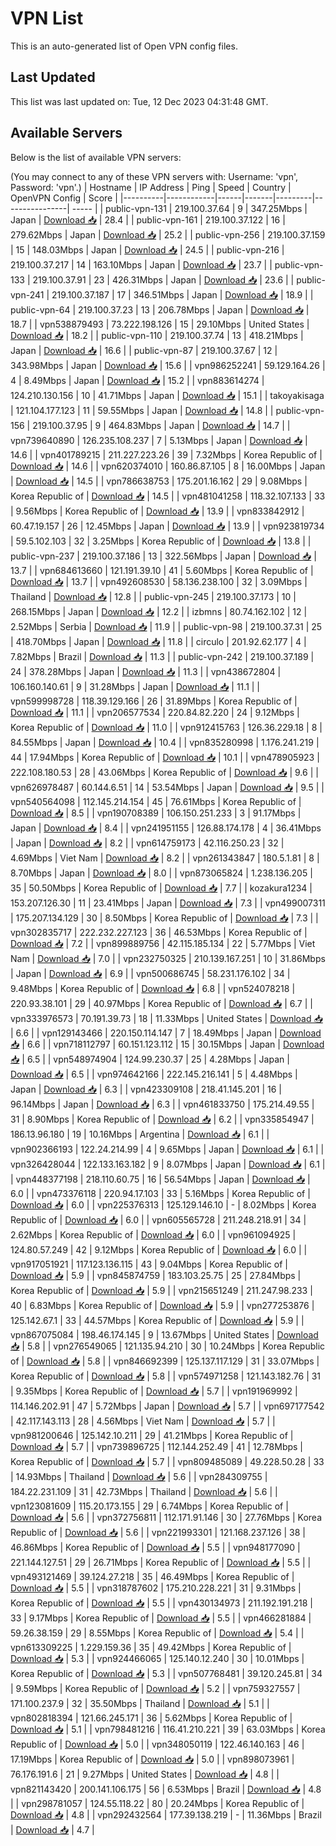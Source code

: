 # VPN List

This is an auto-generated list of Open VPN config files.

## Last Updated

This list was last updated on: Tue, 12 Dec 2023 04:31:48 GMT.

## Available Servers

Below is the list of available VPN servers:

(You may connect to any of these VPN servers with: Username: 'vpn', Password: 'vpn'.)
| Hostname | IP Address | Ping | Speed | Country | OpenVPN Config | Score |
|----------|------------|------|-------|---------|----------------| ----- |
| public-vpn-131 | 219.100.37.64 | 9 | 347.25Mbps | Japan | [Download 📥](./configs/server_0_JP.ovpn) | 28.4 |
| public-vpn-161 | 219.100.37.122 | 16 | 279.62Mbps | Japan | [Download 📥](./configs/server_1_JP.ovpn) | 25.2 |
| public-vpn-256 | 219.100.37.159 | 15 | 148.03Mbps | Japan | [Download 📥](./configs/server_2_JP.ovpn) | 24.5 |
| public-vpn-216 | 219.100.37.217 | 14 | 163.10Mbps | Japan | [Download 📥](./configs/server_3_JP.ovpn) | 23.7 |
| public-vpn-133 | 219.100.37.91 | 23 | 426.31Mbps | Japan | [Download 📥](./configs/server_4_JP.ovpn) | 23.6 |
| public-vpn-241 | 219.100.37.187 | 17 | 346.51Mbps | Japan | [Download 📥](./configs/server_5_JP.ovpn) | 18.9 |
| public-vpn-64 | 219.100.37.23 | 13 | 206.78Mbps | Japan | [Download 📥](./configs/server_6_JP.ovpn) | 18.7 |
| vpn538879493 | 73.222.198.126 | 15 | 29.10Mbps | United States | [Download 📥](./configs/server_7_US.ovpn) | 18.2 |
| public-vpn-110 | 219.100.37.74 | 13 | 418.21Mbps | Japan | [Download 📥](./configs/server_8_JP.ovpn) | 16.6 |
| public-vpn-87 | 219.100.37.67 | 12 | 343.98Mbps | Japan | [Download 📥](./configs/server_9_JP.ovpn) | 15.6 |
| vpn986252241 | 59.129.164.26 | 4 | 8.49Mbps | Japan | [Download 📥](./configs/server_10_JP.ovpn) | 15.2 |
| vpn883614274 | 124.210.130.156 | 10 | 41.71Mbps | Japan | [Download 📥](./configs/server_11_JP.ovpn) | 15.1 |
| takoyakisaga | 121.104.177.123 | 11 | 59.55Mbps | Japan | [Download 📥](./configs/server_12_JP.ovpn) | 14.8 |
| public-vpn-156 | 219.100.37.95 | 9 | 464.83Mbps | Japan | [Download 📥](./configs/server_13_JP.ovpn) | 14.7 |
| vpn739640890 | 126.235.108.237 | 7 | 5.13Mbps | Japan | [Download 📥](./configs/server_14_JP.ovpn) | 14.6 |
| vpn401789215 | 211.227.223.26 | 39 | 7.32Mbps | Korea Republic of | [Download 📥](./configs/server_15_KR.ovpn) | 14.6 |
| vpn620374010 | 160.86.87.105 | 8 | 16.00Mbps | Japan | [Download 📥](./configs/server_16_JP.ovpn) | 14.5 |
| vpn786638753 | 175.201.16.162 | 29 | 9.08Mbps | Korea Republic of | [Download 📥](./configs/server_17_KR.ovpn) | 14.5 |
| vpn481041258 | 118.32.107.133 | 33 | 9.56Mbps | Korea Republic of | [Download 📥](./configs/server_18_KR.ovpn) | 13.9 |
| vpn833842912 | 60.47.19.157 | 26 | 12.45Mbps | Japan | [Download 📥](./configs/server_19_JP.ovpn) | 13.9 |
| vpn923819734 | 59.5.102.103 | 32 | 3.25Mbps | Korea Republic of | [Download 📥](./configs/server_20_KR.ovpn) | 13.8 |
| public-vpn-237 | 219.100.37.186 | 13 | 322.56Mbps | Japan | [Download 📥](./configs/server_21_JP.ovpn) | 13.7 |
| vpn684613660 | 121.191.39.10 | 41 | 5.60Mbps | Korea Republic of | [Download 📥](./configs/server_22_KR.ovpn) | 13.7 |
| vpn492608530 | 58.136.238.100 | 32 | 3.09Mbps | Thailand | [Download 📥](./configs/server_23_TH.ovpn) | 12.8 |
| public-vpn-245 | 219.100.37.173 | 10 | 268.15Mbps | Japan | [Download 📥](./configs/server_24_JP.ovpn) | 12.2 |
| izbmns | 80.74.162.102 | 12 | 2.52Mbps | Serbia | [Download 📥](./configs/server_25_RS.ovpn) | 11.9 |
| public-vpn-98 | 219.100.37.31 | 25 | 418.70Mbps | Japan | [Download 📥](./configs/server_26_JP.ovpn) | 11.8 |
| circulo | 201.92.62.177 | 4 | 7.82Mbps | Brazil | [Download 📥](./configs/server_27_BR.ovpn) | 11.3 |
| public-vpn-242 | 219.100.37.189 | 24 | 378.28Mbps | Japan | [Download 📥](./configs/server_28_JP.ovpn) | 11.3 |
| vpn438672804 | 106.160.140.61 | 9 | 31.28Mbps | Japan | [Download 📥](./configs/server_29_JP.ovpn) | 11.1 |
| vpn599998728 | 118.39.129.166 | 26 | 31.89Mbps | Korea Republic of | [Download 📥](./configs/server_30_KR.ovpn) | 11.1 |
| vpn206577534 | 220.84.82.220 | 24 | 9.12Mbps | Korea Republic of | [Download 📥](./configs/server_31_KR.ovpn) | 11.0 |
| vpn912415763 | 126.36.229.18 | 8 | 84.55Mbps | Japan | [Download 📥](./configs/server_32_JP.ovpn) | 10.4 |
| vpn835280998 | 1.176.241.219 | 44 | 17.94Mbps | Korea Republic of | [Download 📥](./configs/server_33_KR.ovpn) | 10.1 |
| vpn478905923 | 222.108.180.53 | 28 | 43.06Mbps | Korea Republic of | [Download 📥](./configs/server_34_KR.ovpn) | 9.6 |
| vpn626978487 | 60.144.6.51 | 14 | 53.54Mbps | Japan | [Download 📥](./configs/server_35_JP.ovpn) | 9.5 |
| vpn540564098 | 112.145.214.154 | 45 | 76.61Mbps | Korea Republic of | [Download 📥](./configs/server_36_KR.ovpn) | 8.5 |
| vpn190708389 | 106.150.251.233 | 3 | 91.17Mbps | Japan | [Download 📥](./configs/server_37_JP.ovpn) | 8.4 |
| vpn241951155 | 126.88.174.178 | 4 | 36.41Mbps | Japan | [Download 📥](./configs/server_38_JP.ovpn) | 8.2 |
| vpn614759173 | 42.116.250.23 | 32 | 4.69Mbps | Viet Nam | [Download 📥](./configs/server_39_VN.ovpn) | 8.2 |
| vpn261343847 | 180.5.1.81 | 8 | 8.70Mbps | Japan | [Download 📥](./configs/server_40_JP.ovpn) | 8.0 |
| vpn873065824 | 1.238.136.205 | 35 | 50.50Mbps | Korea Republic of | [Download 📥](./configs/server_41_KR.ovpn) | 7.7 |
| kozakura1234 | 153.207.126.30 | 11 | 23.41Mbps | Japan | [Download 📥](./configs/server_42_JP.ovpn) | 7.3 |
| vpn499007311 | 175.207.134.129 | 30 | 8.50Mbps | Korea Republic of | [Download 📥](./configs/server_43_KR.ovpn) | 7.3 |
| vpn302835717 | 222.232.227.123 | 36 | 46.53Mbps | Korea Republic of | [Download 📥](./configs/server_44_KR.ovpn) | 7.2 |
| vpn899889756 | 42.115.185.134 | 22 | 5.77Mbps | Viet Nam | [Download 📥](./configs/server_45_VN.ovpn) | 7.0 |
| vpn232750325 | 210.139.167.251 | 10 | 31.86Mbps | Japan | [Download 📥](./configs/server_46_JP.ovpn) | 6.9 |
| vpn500686745 | 58.231.176.102 | 34 | 9.48Mbps | Korea Republic of | [Download 📥](./configs/server_47_KR.ovpn) | 6.8 |
| vpn524078218 | 220.93.38.101 | 29 | 40.97Mbps | Korea Republic of | [Download 📥](./configs/server_48_KR.ovpn) | 6.7 |
| vpn333976573 | 70.191.39.73 | 18 | 11.33Mbps | United States | [Download 📥](./configs/server_49_US.ovpn) | 6.6 |
| vpn129143466 | 220.150.114.147 | 7 | 18.49Mbps | Japan | [Download 📥](./configs/server_50_JP.ovpn) | 6.6 |
| vpn718112797 | 60.151.123.112 | 15 | 30.15Mbps | Japan | [Download 📥](./configs/server_51_JP.ovpn) | 6.5 |
| vpn548974904 | 124.99.230.37 | 25 | 4.28Mbps | Japan | [Download 📥](./configs/server_52_JP.ovpn) | 6.5 |
| vpn974642166 | 222.145.216.141 | 5 | 4.48Mbps | Japan | [Download 📥](./configs/server_53_JP.ovpn) | 6.3 |
| vpn423309108 | 218.41.145.201 | 16 | 96.14Mbps | Japan | [Download 📥](./configs/server_54_JP.ovpn) | 6.3 |
| vpn461833750 | 175.214.49.55 | 31 | 8.90Mbps | Korea Republic of | [Download 📥](./configs/server_55_KR.ovpn) | 6.2 |
| vpn335854947 | 186.13.96.180 | 19 | 10.16Mbps | Argentina | [Download 📥](./configs/server_56_AR.ovpn) | 6.1 |
| vpn902366193 | 122.24.214.99 | 4 | 9.65Mbps | Japan | [Download 📥](./configs/server_57_JP.ovpn) | 6.1 |
| vpn326428044 | 122.133.163.182 | 9 | 8.07Mbps | Japan | [Download 📥](./configs/server_58_JP.ovpn) | 6.1 |
| vpn448377198 | 218.110.60.75 | 16 | 56.54Mbps | Japan | [Download 📥](./configs/server_59_JP.ovpn) | 6.0 |
| vpn473376118 | 220.94.17.103 | 33 | 5.16Mbps | Korea Republic of | [Download 📥](./configs/server_60_KR.ovpn) | 6.0 |
| vpn225376313 | 125.129.146.10 | - | 8.02Mbps | Korea Republic of | [Download 📥](./configs/server_61_KR.ovpn) | 6.0 |
| vpn605565728 | 211.248.218.91 | 34 | 2.62Mbps | Korea Republic of | [Download 📥](./configs/server_62_KR.ovpn) | 6.0 |
| vpn961094925 | 124.80.57.249 | 42 | 9.12Mbps | Korea Republic of | [Download 📥](./configs/server_63_KR.ovpn) | 6.0 |
| vpn917051921 | 117.123.136.115 | 43 | 9.04Mbps | Korea Republic of | [Download 📥](./configs/server_64_KR.ovpn) | 5.9 |
| vpn845874759 | 183.103.25.75 | 25 | 27.84Mbps | Korea Republic of | [Download 📥](./configs/server_65_KR.ovpn) | 5.9 |
| vpn215651249 | 211.247.98.233 | 40 | 6.83Mbps | Korea Republic of | [Download 📥](./configs/server_66_KR.ovpn) | 5.9 |
| vpn277253876 | 125.142.67.1 | 33 | 44.57Mbps | Korea Republic of | [Download 📥](./configs/server_67_KR.ovpn) | 5.9 |
| vpn867075084 | 198.46.174.145 | 9 | 13.67Mbps | United States | [Download 📥](./configs/server_68_US.ovpn) | 5.8 |
| vpn276549065 | 121.135.94.210 | 30 | 10.24Mbps | Korea Republic of | [Download 📥](./configs/server_69_KR.ovpn) | 5.8 |
| vpn846692399 | 125.137.117.129 | 31 | 33.07Mbps | Korea Republic of | [Download 📥](./configs/server_70_KR.ovpn) | 5.8 |
| vpn574971258 | 121.143.182.76 | 31 | 9.35Mbps | Korea Republic of | [Download 📥](./configs/server_71_KR.ovpn) | 5.7 |
| vpn191969992 | 114.146.202.91 | 47 | 5.72Mbps | Japan | [Download 📥](./configs/server_72_JP.ovpn) | 5.7 |
| vpn697177542 | 42.117.143.113 | 28 | 4.56Mbps | Viet Nam | [Download 📥](./configs/server_73_VN.ovpn) | 5.7 |
| vpn981200646 | 125.142.10.211 | 29 | 41.21Mbps | Korea Republic of | [Download 📥](./configs/server_74_KR.ovpn) | 5.7 |
| vpn739896725 | 112.144.252.49 | 41 | 12.78Mbps | Korea Republic of | [Download 📥](./configs/server_75_KR.ovpn) | 5.7 |
| vpn809485089 | 49.228.50.28 | 33 | 14.93Mbps | Thailand | [Download 📥](./configs/server_76_TH.ovpn) | 5.6 |
| vpn284309755 | 184.22.231.109 | 31 | 42.73Mbps | Thailand | [Download 📥](./configs/server_77_TH.ovpn) | 5.6 |
| vpn123081609 | 115.20.173.155 | 29 | 6.74Mbps | Korea Republic of | [Download 📥](./configs/server_78_KR.ovpn) | 5.6 |
| vpn372756811 | 112.171.91.146 | 30 | 27.76Mbps | Korea Republic of | [Download 📥](./configs/server_79_KR.ovpn) | 5.6 |
| vpn221993301 | 121.168.237.126 | 38 | 46.86Mbps | Korea Republic of | [Download 📥](./configs/server_80_KR.ovpn) | 5.5 |
| vpn948177090 | 221.144.127.51 | 29 | 26.71Mbps | Korea Republic of | [Download 📥](./configs/server_81_KR.ovpn) | 5.5 |
| vpn493121469 | 39.124.27.218 | 35 | 46.49Mbps | Korea Republic of | [Download 📥](./configs/server_82_KR.ovpn) | 5.5 |
| vpn318787602 | 175.210.228.221 | 31 | 9.31Mbps | Korea Republic of | [Download 📥](./configs/server_83_KR.ovpn) | 5.5 |
| vpn430134973 | 211.192.191.218 | 33 | 9.17Mbps | Korea Republic of | [Download 📥](./configs/server_84_KR.ovpn) | 5.5 |
| vpn466281884 | 59.26.38.159 | 29 | 8.55Mbps | Korea Republic of | [Download 📥](./configs/server_85_KR.ovpn) | 5.4 |
| vpn613309225 | 1.229.159.36 | 35 | 49.42Mbps | Korea Republic of | [Download 📥](./configs/server_86_KR.ovpn) | 5.3 |
| vpn924466065 | 125.140.12.240 | 30 | 10.01Mbps | Korea Republic of | [Download 📥](./configs/server_87_KR.ovpn) | 5.3 |
| vpn507768481 | 39.120.245.81 | 34 | 9.59Mbps | Korea Republic of | [Download 📥](./configs/server_88_KR.ovpn) | 5.2 |
| vpn759327557 | 171.100.237.9 | 32 | 35.50Mbps | Thailand | [Download 📥](./configs/server_89_TH.ovpn) | 5.1 |
| vpn802818394 | 121.66.245.171 | 36 | 5.62Mbps | Korea Republic of | [Download 📥](./configs/server_90_KR.ovpn) | 5.1 |
| vpn798481216 | 116.41.210.221 | 39 | 63.03Mbps | Korea Republic of | [Download 📥](./configs/server_91_KR.ovpn) | 5.0 |
| vpn348050119 | 122.46.140.163 | 46 | 17.19Mbps | Korea Republic of | [Download 📥](./configs/server_92_KR.ovpn) | 5.0 |
| vpn898073961 | 76.176.191.6 | 21 | 9.27Mbps | United States | [Download 📥](./configs/server_93_US.ovpn) | 4.8 |
| vpn821143420 | 200.141.106.175 | 56 | 6.53Mbps | Brazil | [Download 📥](./configs/server_94_BR.ovpn) | 4.8 |
| vpn298781057 | 124.55.118.22 | 80 | 20.24Mbps | Korea Republic of | [Download 📥](./configs/server_95_KR.ovpn) | 4.8 |
| vpn292432564 | 177.39.138.219 | - | 11.36Mbps | Brazil | [Download 📥](./configs/server_96_BR.ovpn) | 4.7 |
